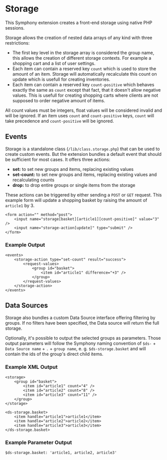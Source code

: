 # Storage

This Symphony extension creates a front-end storage using native PHP sessions.

Storage allows the creation of nested data arrays of any kind with three restrictions:

- The first key level in the storage array is considered the group name, this allows the creation of different storage contexts. For example a shopping cart and a list of user settings.
- Each item can contain a reserved key `count` which is used to store the amount of an item. Storage will automatically recalculate this count on update which is usefull for creating inventories.
- Each item can contain a reserved key `count-positive` which behaves exactly the same as `count` except that fact, that it doesn't allow negative values. This is usefull for creating shopping carts where clients are not supposed to order negative amount of items.

All count values must be integers, float values will be considered invalid and will be ignored.
If an item uses `count` and `count-positive` keys, `count` will take precedence and `count-positive` will be ignored.

## Events

Storage is a standalone class (`/lib/class.storage.php`) that can be used to create custom events. But the extension bundles a default event that should be sufficient for most cases. It offers three actions:

- **set:** to set new groups and items, replacing existing values
- **set-count:** to set new groups and items, replacing existing values and recalculating counts
- **drop:** to drop entire groups or single items from the storage

These actions can be triggered by either sending a `POST` or `GET` request. This example form will update a shopping basket by raising the amount of `article1` by 3.

	<form action="" method="post">
		<input name="storage[basket][article1][count-positive]" value="3" />
		<input name="storage-action[update]" type="submit" />
	</form>

### Example Output

    <events>
        <storage-action type="set-count" result="success">
            <request-values>
                <group id="basket">
                    <item id="article1" difference="+3" />
                </group>
            </request-values>
        </storage-action>
    </events>

## Data Sources

Storage also bundles a custom Data Source interface offering filtering by groups. If no filters have been specified, the Data source will return the full storage.

Optionally, it's possible to output the selected groups as parameters. Those output parameters will follow the Symphony naming convention of `$ds-` + `Data Source name` + `.` + `group name`, e. g. `$ds-storage.basket` and will contain the ids of the group's direct child items.

### Example XML Output

    <storage>
        <group id="basket">
            <item id="article1" count="4" />
            <item id="article2" count="8" />
            <item id="article3" count="11" />
        </group>
    </storage>

    <ds-storage.basket>
        <item handle="article1">article1</item>
        <item handle="article2">article2</item>
        <item handle="article3">article3</item>
    </ds-storage.basket>    

### Example Parameter Output

    $ds-storage.basket: 'article1, article2, article3'

